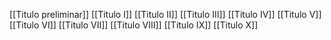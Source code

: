 [[Titulo preliminar]]
[[Titulo I]]
[[Titulo II]]
[[Titulo III]]
[[Titulo IV]]
[[Titulo V]]
[[Titulo VI]]
[[Titulo VII]]
[[Titulo VIII]]
[[Titulo IX]]
[[Titulo X]]
